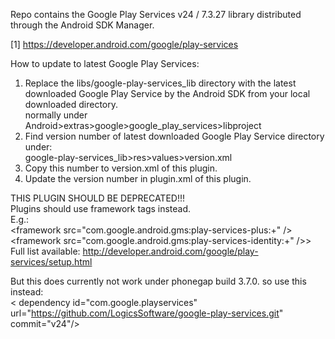 Repo contains the Google Play Services v24 / 7.3.27 library distributed
through the Android SDK Manager.<br>

[1] https://developer.android.com/google/play-services<br>

How to update to latest Google Play Services:<br>
1. Replace the  libs/google-play-services_lib directory with the latest downloaded Google Play Service by the Android SDK from your local downloaded directory.<br>
normally under Android>extras>google>google_play_services>libproject<br>
2. Find version number of latest downloaded Google Play Service directory under:<br>
    google-play-services_lib>res>values>version.xml<br>
3. Copy this number to version.xml of this plugin.<br>
4. Update the version number in plugin.xml of this plugin.<br>


THIS PLUGIN SHOULD BE DEPRECATED!!!<br>
Plugins should use framework tags instead.<br>
E.g.:<br>
    &lt;framework src="com.google.android.gms:play-services-plus:+" /&gt;<br>
    &lt;framework src="com.google.android.gms:play-services-identity:+" />&gt;<br>
Full list available: http://developer.android.com/google/play-services/setup.html<br>

But this does currently not work under phonegap build 3.7.0. so use this instead:<br>
< dependency id="com.google.playservices" url="https://github.com/LogicsSoftware/google-play-services.git" commit="v24"/>
